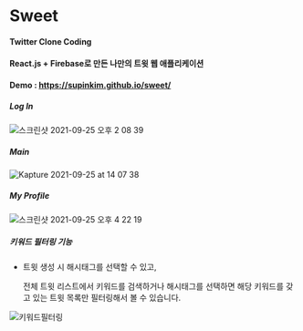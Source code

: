 # Sweet

#### Twitter Clone Coding

#### React.js + Firebase로 만든 나만의 트윗 웹 애플리케이션

#### Demo : https://supinkim.github.io/sweet/

##### Log In

![스크린샷 2021-09-25 오후 2 08 39](https://user-images.githubusercontent.com/49034615/134759109-e1c38169-b389-4b57-be04-8269bf45de2d.png)

##### Main

![Kapture 2021-09-25 at 14 07 38](https://user-images.githubusercontent.com/49034615/134759117-dc4f9e50-58e3-4e2f-87cb-19d8e3fc7548.gif)

##### My Profile
![스크린샷 2021-09-25 오후 4 22 19](https://user-images.githubusercontent.com/49034615/134792283-1f423208-3cf1-425d-98d0-895d6a7bbe12.png)

##### 키워드 필터링 기능
 - 트윗 생성 시 해시태그를 선택할 수 있고, 
   
   전체 트윗 리스트에서 키워드를 검색하거나 해시태그를 선택하면 해당 키워드를 갖고 있는 트윗 목록만 필터링해서 볼 수 있습니다.

![키워드필터링](https://user-images.githubusercontent.com/49034615/134792285-7f7319a1-417e-4562-bea4-5ea6ab831678.gif)
